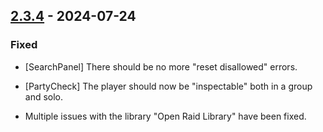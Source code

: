 ## [2.3.4](https://github.com/NintendoLink07/MythicIOGrabber/releases/tag/2.3.4) - 2024-07-24

### Fixed

- [SearchPanel] There should be no more "reset disallowed" errors.

- [PartyCheck] The player should now be "inspectable" both in a group and solo.

- Multiple issues with the library "Open Raid Library" have been fixed.